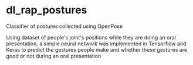 # dl_rap_postures
Classifier of postures collected using OpenPose

Using dataset of people's joint's positions while they are doing an oral presentation, a simple neural network was implemented in Tensorflow and Keras to predict the gestures people make and whether these gestures are good or not during an oral presentation
